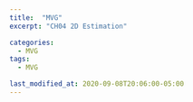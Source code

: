 ```yaml
---
title:  "MVG"
excerpt: "CH04 2D Estimation"

categories:
  - MVG
tags:
  - MVG

last_modified_at: 2020-09-08T20:06:00-05:00
---
```


